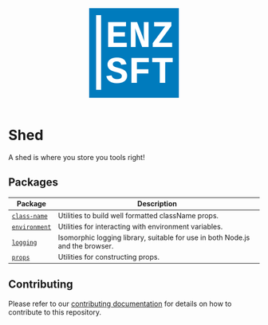 <div align="center" style="padding-bottom: 1rem">
  <img src="./logo.svg" alt="Enzyme Software Logo" />
</div>

# Shed

A shed is where you store you tools right!

## Packages

| Package                               | Description                                                                   |
| ------------------------------------- | ----------------------------------------------------------------------------- |
| [`class-name`](packages/class-name)   | Utilities to build well formatted className props.                            |
| [`environment`](packages/environment) | Utilities for interacting with environment variables.                         |
| [`logging`](packages/logging)         | Isomorphic logging library, suitable for use in both Node.js and the browser. |
| [`props`](packages/props)             | Utilities for constructing props.                                             |

## Contributing

Please refer to our [contributing documentation](./CONTRIBUTING.md) for details on how to contribute to this repository.
